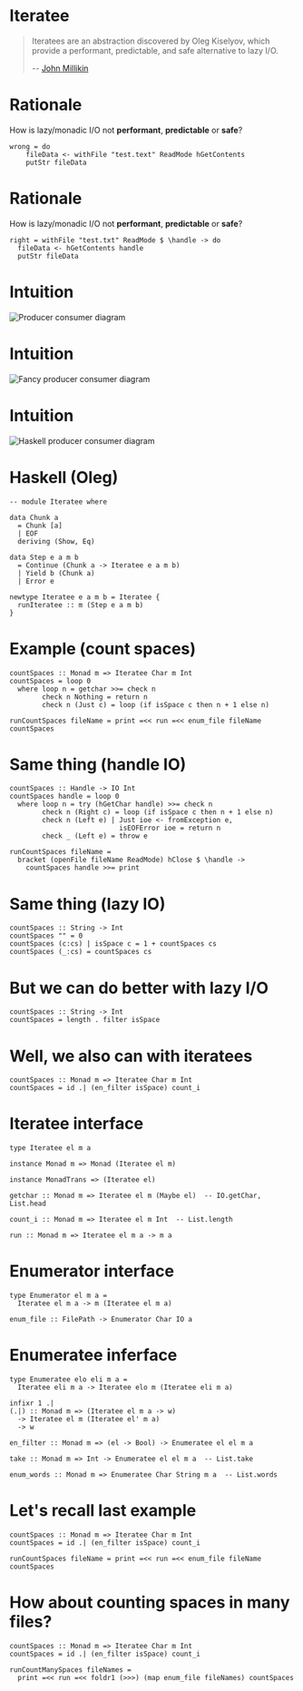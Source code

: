 # Iteratee

> Iteratees are an abstraction discovered
> by Oleg Kiselyov, which provide a performant,
> predictable, and safe alternative to lazy I/O.
>
> -- [John Millikin](https://john-millikin.com/articles/understanding-iteratees/)

# Rationale

How is lazy/monadic I/O not **performant**, **predictable** or **safe**?

~~~~ {.haskell}
wrong = do
	fileData <- withFile "test.text" ReadMode hGetContents
	putStr fileData
~~~~

# Rationale

How is lazy/monadic I/O not **performant**, **predictable** or **safe**?

~~~~ {.haskell}
right = withFile "test.txt" ReadMode $ \handle -> do
  fileData <- hGetContents handle
  putStr fileData
~~~~

# Intuition

![Producer consumer diagram](iteratee_obvious.png)

# Intuition

![Fancy producer consumer diagram](iteratee_hipster.png)

# Intuition

![Haskell producer consumer diagram](iteratee_haskell.png)

# Haskell (Oleg)

~~~~ {.haskell}
-- module Iteratee where

data Chunk a
  = Chunk [a]
  | EOF
  deriving (Show, Eq)

data Step e a m b
  = Continue (Chunk a -> Iteratee e a m b)
  | Yield b (Chunk a)
  | Error e

newtype Iteratee e a m b = Iteratee {
  runIteratee :: m (Step e a m b)
}
~~~~

# Example (count spaces)

~~~~ {.haskell}
countSpaces :: Monad m => Iteratee Char m Int
countSpaces = loop 0
  where loop n = getchar >>= check n
        check n Nothing = return n
        check n (Just c) = loop (if isSpace c then n + 1 else n)

runCountSpaces fileName = print =<< run =<< enum_file fileName countSpaces
~~~~

# Same thing (handle IO)

~~~~ {.haskell}
countSpaces :: Handle -> IO Int
countSpaces handle = loop 0
  where loop n = try (hGetChar handle) >>= check n
        check n (Right c) = loop (if isSpace c then n + 1 else n)
        check n (Left e) | Just ioe <- fromException e,
                           isEOFError ioe = return n
        check _ (Left e) = throw e
        
runCountSpaces fileName =
  bracket (openFile fileName ReadMode) hClose $ \handle ->
    countSpaces handle >>= print
~~~~

# Same thing (lazy IO)

~~~~ {.haskell}
countSpaces :: String -> Int
countSpaces "" = 0
countSpaces (c:cs) | isSpace c = 1 + countSpaces cs
countSpaces (_:cs) = countSpaces cs
~~~~

# But we can do better with lazy I/O

~~~~ {.haskell}
countSpaces :: String -> Int
countSpaces = length . filter isSpace
~~~~

# Well, we also can with iteratees
~~~~ {.haskell}
countSpaces :: Monad m => Iteratee Char m Int
countSpaces = id .| (en_filter isSpace) count_i
~~~~

# Iteratee interface

~~~~ {.haskell}
type Iteratee el m a

instance Monad m => Monad (Iteratee el m)

instance MonadTrans => (Iteratee el)

getchar :: Monad m => Iteratee el m (Maybe el)  -- IO.getChar, List.head

count_i :: Monad m => Iteratee el m Int  -- List.length

run :: Monad m => Iteratee el m a -> m a
~~~~

# Enumerator interface

~~~~ {.haskell}
type Enumerator el m a =
  Iteratee el m a -> m (Iteratee el m a)

enum_file :: FilePath -> Enumerator Char IO a
~~~~

# Enumeratee inferface

~~~~ {.haskell}
type Enumeratee elo eli m a =
  Iteratee eli m a -> Iteratee elo m (Iteratee eli m a)

infixr 1 .|
(.|) :: Monad m => (Iteratee el m a -> w)
  -> Iteratee el m (Iteratee el' m a)
  -> w

en_filter :: Monad m => (el -> Bool) -> Enumeratee el el m a

take :: Monad m => Int -> Enumeratee el el m a  -- List.take

enum_words :: Monad m => Enumeratee Char String m a  -- List.words
~~~~

# Let's recall last example
~~~~ {.haskell}
countSpaces :: Monad m => Iteratee Char m Int
countSpaces = id .| (en_filter isSpace) count_i

runCountSpaces fileName = print =<< run =<< enum_file fileName countSpaces
~~~~

# How about counting spaces in many files?
~~~~ {.haskell}
countSpaces :: Monad m => Iteratee Char m Int
countSpaces = id .| (en_filter isSpace) count_i

runCountManySpaces fileNames =
  print =<< run =<< foldr1 (>>>) (map enum_file fileNames) countSpaces
~~~~
